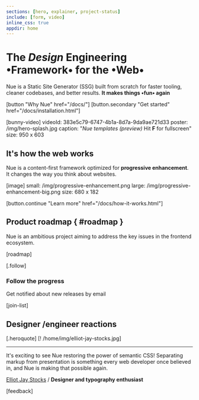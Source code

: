 ```yaml
---
sections: [hero, explainer, project-status]
include: [form, video]
inline_css: true
appdir: home
---
```



# The *Design* **Engineering** •Framework• for the •Web•
Nue is a Static Site Generator (SSG) built from scratch for faster tooling, cleaner codebases, and better results. **It makes things •fun• again**

[button "Why Nue" href="/docs/"]
[button.secondary "Get started" href="/docs/installation.html"]

[bunny-video]
  videoId: 383e5c79-6747-4b1a-8d7a-9da9ae721d33
  poster: /img/hero-splash.jpg
  caption: "*Nue templates (preview)* Hit **F** for fullscreen"
  size: 950 x 603


## It's how the web works
Nue is a content-first framework optimized for **progressive enhancement**. It changes the way you think about websites.


[image]
  small: /img/progressive-enhancement.png
  large: /img/progressive-enhancement-big.png
  size: 680 x 182

[button.continue "Learn more" href="/docs/how-it-works.html"]


## Product roadmap { #roadmap }
Nue is an ambitious project aiming to address the key issues in the frontend ecosystem.

[roadmap]


[.follow]
  ### Follow the progress
  Get notified about new releases by email

  [join-list]


## Designer /engineer reactions

[.heroquote]
  [! /home/img/elliot-jay-stocks.jpg]

  ---
  It's exciting to see Nue restoring the power of semantic CSS! Separating markup from presentation is something every web developer once believed in, and Nue is making that possible again.

  [Elliot Jay Stocks](//elliotjaystocks.com/) /
  **Designer and typography enthusiast**


[feedback]
